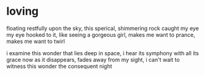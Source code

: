 # loving

floating restfully upon the sky,
this sperical, shimmering rock caught my eye
my eye hooked to it, like seeing a gorgeous girl,
makes me want to prance, makes me want to twirl

i examine this wonder that lies deep in space,
i hear its symphony with all its grace
now as it disappears, fades away from my sight,
i can't wait to witness this wonder the consequent night
